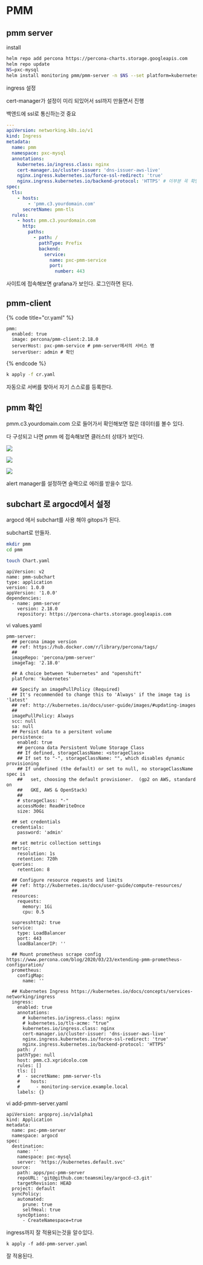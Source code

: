 # PMM

## pmm server

install

```bash
helm repo add percona https://percona-charts.storage.googleapis.com
helm repo update
NS=pxc-mysql
helm install monitoring pmm/pmm-server -n $NS --set platform=kubernetes --set "credentials.password=your_password"
```

ingress 설정

cert-manager가 설정이 미리 되있어서 ssl까지 만들면서 진행

백앤드에 ssl로 통신하는것 중요

```yaml
---
apiVersion: networking.k8s.io/v1
kind: Ingress
metadata:
  name: pmm
  namespace: pxc-mysql
  annotations:
    kubernetes.io/ingress.class: nginx
    cert-manager.io/cluster-issuer: 'dns-issuer-aws-live'
    nginx.ingress.kubernetes.io/force-ssl-redirect: 'true'
    nginx.ingress.kubernetes.io/backend-protocol: 'HTTPS' # 이부분 꼭 확인
spec:
  tls:
    - hosts:
        - 'pmm.c3.yourdomain.com'
      secretName: pmm-tls
  rules:
    - host: pmm.c3.yourdomain.com
      http:
        paths:
          - path: /
            pathType: Prefix
            backend:
              service:
                name: pxc-pmm-service
                port:
                  number: 443
```

사이트에 접속해보면 grafana가 보인다. 로그인하면 된다.

## pmm-client

{% code title="cr.yaml" %}
```text
pmm:
  enabled: true
  image: percona/pmm-client:2.18.0
  serverHost: pxc-pmm-service # pmm-server에서의 서비스 명
  serverUser: admin # 확인
```
{% endcode %}

```bash
k apply -f cr.yaml
```

자동으로 서버를 찾아서 자기 스스로를 등록한다.

## pmm 확인

pmm.c3.yourdomain.com 으로 들어가서 확인해보면 많은 데이터를 볼수 있다.

다 구성되고 나면 pmm 에 접속해보면 클러스터 상태가 보인다.

![](https://github.com/teamsmiley/gitbook-cicd/tree/c4b68f9c45e45a9eb17b11a061898c948c5d845c/db/.gitbook/assets/2021-08-19-06-22-40.png)

![](https://github.com/teamsmiley/gitbook-cicd/tree/c4b68f9c45e45a9eb17b11a061898c948c5d845c/db/.gitbook/assets/2021-08-19-06-27-22.png)

![](https://github.com/teamsmiley/gitbook-cicd/tree/c4b68f9c45e45a9eb17b11a061898c948c5d845c/db/.gitbook/assets/2021-08-19-06-38-25.png)

alert manager를 설정하면 슬랙으로 에러를 받을수 있다.

## subchart 로 argocd에서 설정

argocd 에서 subchart를 사용 해야 gitops가 된다.

subchart로 만들자.

```bash
mkdir pmm
cd pmm

touch Chart.yaml
```

```text
apiVersion: v2
name: pmm-subchart
type: application
version: 1.0.0
appVersion: '1.0.0'
dependencies:
  - name: pmm-server
    version: 2.18.0
    repository: https://percona-charts.storage.googleapis.com
```

vi values.yaml

```text
pmm-server:
  ## percona image version
  ## ref: https://hub.docker.com/r/library/percona/tags/
  ##
  imageRepo: 'percona/pmm-server'
  imageTag: '2.18.0'

  ## A choice between "kubernetes" and "openshift"
  platform: 'kubernetes'

  ## Specify an imagePullPolicy (Required)
  ## It's recommended to change this to 'Always' if the image tag is 'latest'
  ## ref: http://kubernetes.io/docs/user-guide/images/#updating-images
  ##
  imagePullPolicy: Always
  scc: null
  sa: null
  ## Persist data to a persitent volume
  persistence:
    enabled: true
    ## percona data Persistent Volume Storage Class
    ## If defined, storageClassName: <storageClass>
    ## If set to "-", storageClassName: "", which disables dynamic provisioning
    ## If undefined (the default) or set to null, no storageClassName spec is
    ##   set, choosing the default provisioner.  (gp2 on AWS, standard on
    ##   GKE, AWS & OpenStack)
    ##
    # storageClass: "-"
    accessMode: ReadWriteOnce
    size: 30Gi

  ## set credentials
  credentials:
    password: 'admin'

  ## set metric collection settings
  metric:
    resolution: 1s
    retention: 720h
  queries:
    retention: 8

  ## Configure resource requests and limits
  ## ref: http://kubernetes.io/docs/user-guide/compute-resources/
  ##
  resources:
    requests:
      memory: 1Gi
      cpu: 0.5

  supresshttp2: true
  service:
    type: LoadBalancer
    port: 443
    loadBalancerIP: ''

  ## Mount prometheus scrape config https://www.percona.com/blog/2020/03/23/extending-pmm-prometheus-configuration/
  prometheus:
    configMap:
      name: ''

  ## Kubernetes Ingress https://kubernetes.io/docs/concepts/services-networking/ingress
  ingress:
    enabled: true
    annotations:
      # kubernetes.io/ingress.class: nginx
      # kubernetes.io/tls-acme: "true"
      kubernetes.io/ingress.class: nginx
      cert-manager.io/cluster-issuer: 'dns-issuer-aws-live'
      nginx.ingress.kubernetes.io/force-ssl-redirect: 'true'
      nginx.ingress.kubernetes.io/backend-protocol: 'HTTPS'
    path: /
    pathType: null
    host: pmm.c3.xgridcolo.com
    rules: []
    tls: []
    #  - secretName: pmm-server-tls
    #    hosts:
    #      - monitoring-service.example.local
    labels: {}
```

vi add-pmm-server.yaml

```text
apiVersion: argoproj.io/v1alpha1
kind: Application
metadata:
  name: pxc-pmm-server
  namespace: argocd
spec:
  destination:
    name: ''
    namespace: pxc-mysql
    server: 'https://kubernetes.default.svc'
  source:
    path: apps/pxc-pmm-server
    repoURL: 'git@github.com:teamsmiley/argocd-c3.git'
    targetRevision: HEAD
  project: default
  syncPolicy:
    automated:
      prune: true
      selfHeal: true
    syncOptions:
      - CreateNamespace=true
```

ingress까지 잘 적용되는것을 알수있다.

`k apply -f add-pmm-server.yaml`

잘 적용된다.

